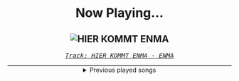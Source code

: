 <div align="center"> 
<h1>Now Playing...</h1>

![HIER KOMMT ENMA](https://i.scdn.co/image/ab67616d00001e02698412074de54c4b4fe78b50)
--
_<samp><a href="https://open.spotify.com/track/26JJme2aLveg6uC6JnXYF3">Track: HIER KOMMT ENMA - ENMA</a></samp>_

<div style="border: 1px #4B5054 solid"></div>
<details>
  <summary>
    Previous played songs
  </summary>
  <table>
    <thead>
      <tr>
        <th>
          Artist
        </th>
        <th>
          Song
        </th>
        <th>
          Link
        </th>
      </tr>
    </thead>
    <tbody>
      <tr><td>ENMA</td><td>HIER KOMMT ENMA</td><td><a href="https://open.spotify.com/track/26JJme2aLveg6uC6JnXYF3">https://open.spotify.com/track/26JJme2aLveg6uC6JnXYF3</a></td></tr><tr><td>ENMA</td><td>HIER KOMMT ENMA</td><td><a href="https://open.spotify.com/track/26JJme2aLveg6uC6JnXYF3">https://open.spotify.com/track/26JJme2aLveg6uC6JnXYF3</a></td></tr><tr><td>ENMA</td><td>HIER KOMMT ENMA</td><td><a href="https://open.spotify.com/track/26JJme2aLveg6uC6JnXYF3">https://open.spotify.com/track/26JJme2aLveg6uC6JnXYF3</a></td></tr><tr><td>ENMA</td><td>HIER KOMMT ENMA</td><td><a href="https://open.spotify.com/track/26JJme2aLveg6uC6JnXYF3">https://open.spotify.com/track/26JJme2aLveg6uC6JnXYF3</a></td></tr><tr><td>ENMA</td><td>HIER KOMMT ENMA</td><td><a href="https://open.spotify.com/track/26JJme2aLveg6uC6JnXYF3">https://open.spotify.com/track/26JJme2aLveg6uC6JnXYF3</a></td></tr><tr><td>ENMA</td><td>HIER KOMMT ENMA</td><td><a href="https://open.spotify.com/track/26JJme2aLveg6uC6JnXYF3">https://open.spotify.com/track/26JJme2aLveg6uC6JnXYF3</a></td></tr><tr><td>ENMA</td><td>HIER KOMMT ENMA</td><td><a href="https://open.spotify.com/track/26JJme2aLveg6uC6JnXYF3">https://open.spotify.com/track/26JJme2aLveg6uC6JnXYF3</a></td></tr><tr><td>ENMA</td><td>HIER KOMMT ENMA</td><td><a href="https://open.spotify.com/track/26JJme2aLveg6uC6JnXYF3">https://open.spotify.com/track/26JJme2aLveg6uC6JnXYF3</a></td></tr><tr><td>ENMA</td><td>HIER KOMMT ENMA</td><td><a href="https://open.spotify.com/track/26JJme2aLveg6uC6JnXYF3">https://open.spotify.com/track/26JJme2aLveg6uC6JnXYF3</a></td></tr><tr><td>ENMA</td><td>HIER KOMMT ENMA</td><td><a href="https://open.spotify.com/track/26JJme2aLveg6uC6JnXYF3">https://open.spotify.com/track/26JJme2aLveg6uC6JnXYF3</a></td></tr><tr><td>ENMA</td><td>HIER KOMMT ENMA</td><td><a href="https://open.spotify.com/track/26JJme2aLveg6uC6JnXYF3">https://open.spotify.com/track/26JJme2aLveg6uC6JnXYF3</a></td></tr><tr><td>ENMA</td><td>HIER KOMMT ENMA</td><td><a href="https://open.spotify.com/track/26JJme2aLveg6uC6JnXYF3">https://open.spotify.com/track/26JJme2aLveg6uC6JnXYF3</a></td></tr><tr><td>Dynazty</td><td>Fortune Favors the Brave</td><td><a href="https://open.spotify.com/track/3kCRKUszmGcqX4x8QjsMP7">https://open.spotify.com/track/3kCRKUszmGcqX4x8QjsMP7</a></td></tr><tr><td>Dynazty</td><td>Game of Faces</td><td><a href="https://open.spotify.com/track/6IDj25JnTYqa2lawSsTqfI">https://open.spotify.com/track/6IDj25JnTYqa2lawSsTqfI</a></td></tr><tr><td>Dynazty</td><td>Mystery</td><td><a href="https://open.spotify.com/track/0618ICAqYDUfqQZLTi3d5Z">https://open.spotify.com/track/0618ICAqYDUfqQZLTi3d5Z</a></td></tr><tr><td>Dynazty</td><td>Fire to Fight</td><td><a href="https://open.spotify.com/track/2C3xLv8AjBRH0AiVg5rwLP">https://open.spotify.com/track/2C3xLv8AjBRH0AiVg5rwLP</a></td></tr><tr><td>Dynazty</td><td>Call of the Night</td><td><a href="https://open.spotify.com/track/4u7qqETJQs20AVRY8u9zjR">https://open.spotify.com/track/4u7qqETJQs20AVRY8u9zjR</a></td></tr><tr><td>Dynazty</td><td>Dream of Spring</td><td><a href="https://open.spotify.com/track/3t1vJcei8ngihyhT15fO5B">https://open.spotify.com/track/3t1vJcei8ngihyhT15fO5B</a></td></tr><tr><td>Dynazty</td><td>Sole Survivor</td><td><a href="https://open.spotify.com/track/4H41MbZdb7vRSNbCjWMxOG">https://open.spotify.com/track/4H41MbZdb7vRSNbCjWMxOG</a></td></tr><tr><td>Dynazty</td><td>Phoenix</td><td><a href="https://open.spotify.com/track/6b3A6Jp5IUjcIaBab089Er">https://open.spotify.com/track/6b3A6Jp5IUjcIaBab089Er</a></td></tr>
    </tbody>
  </table>
</details>

</div>
